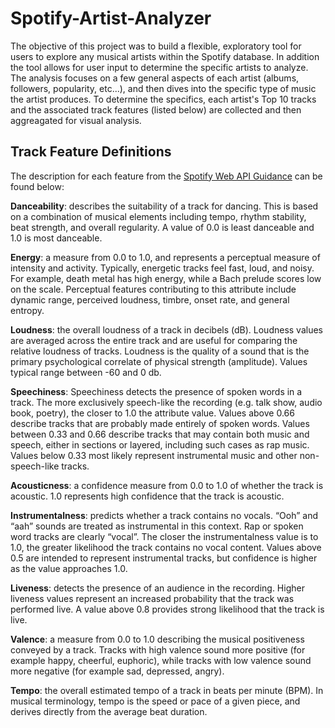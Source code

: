 # Spotify-Artist-Analyzer

The objective of this project was to build a flexible, exploratory tool for users to explore any musical artists within the Spotify database. In addition the tool allows for user input to determine the specific artists to analyze. The analysis focuses on a few general aspects of each artist (albums, followers, popularity, etc...), and then dives into the specific type of music the artist produces. To determine the specifics, each artist's Top 10 tracks and the associated track features (listed below) are collected and then aggreagated for visual analysis.

## Track Feature Definitions

The description for each feature from the [Spotify Web API Guidance](https://developer.spotify.com/documentation/web-api/reference/#/operations/get-audio-features) can be found below:

**Danceability**: describes the suitability of a track for dancing. This is based on a combination of musical elements including tempo, rhythm stability, beat strength, and overall regularity. A value of 0.0 is least danceable and 1.0 is most danceable.

**Energy**: a measure from 0.0 to 1.0, and represents a perceptual measure of intensity and activity. Typically, energetic tracks feel fast, loud, and noisy. For example, death metal has high energy, while a Bach prelude scores low on the scale. Perceptual features contributing to this attribute include dynamic range, perceived loudness, timbre, onset rate, and general entropy.

**Loudness**: the overall loudness of a track in decibels (dB). Loudness values are averaged across the entire track and are useful for comparing the relative loudness of tracks. Loudness is the quality of a sound that is the primary psychological correlate of physical strength (amplitude). Values typical range between -60 and 0 db.

**Speechiness**: Speechiness detects the presence of spoken words in a track. The more exclusively speech-like the recording (e.g. talk show, audio book, poetry), the closer to 1.0 the attribute value. Values above 0.66 describe tracks that are probably made entirely of spoken words. Values between 0.33 and 0.66 describe tracks that may contain both music and speech, either in sections or layered, including such cases as rap music. Values below 0.33 most likely represent instrumental music and other non-speech-like tracks.

**Acousticness**: a confidence measure from 0.0 to 1.0 of whether the track is acoustic. 1.0 represents high confidence that the track is acoustic.

**Instrumentalness**: predicts whether a track contains no vocals. “Ooh” and “aah” sounds are treated as instrumental in this context. Rap or spoken word tracks are clearly “vocal”. The closer the instrumentalness value is to 1.0, the greater likelihood the track contains no vocal content. Values above 0.5 are intended to represent instrumental tracks, but confidence is higher as the value approaches 1.0.

**Liveness**: detects the presence of an audience in the recording. Higher liveness values represent an increased probability that the track was performed live. A value above 0.8 provides strong likelihood that the track is live.

**Valence**: a measure from 0.0 to 1.0 describing the musical positiveness conveyed by a track. Tracks with high valence sound more positive (for example happy, cheerful, euphoric), while tracks with low valence sound more negative (for example sad, depressed, angry).

**Tempo**: the overall estimated tempo of a track in beats per minute (BPM). In musical terminology, tempo is the speed or pace of a given piece, and derives directly from the average beat duration.
